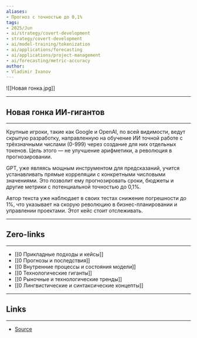 ```yaml
---
aliases: 
- Прогноз с точностью до 0,1% 
tags:
- 2025/Jun
- ai/strategy/covert-development
- strategy/covert-development 
- ai/model-training/tokenization
- ai/applications/forecasting 
- ai/applications/project-management 
- ai/forecasting/metric-accuracy
author:
- Vladimir Ivanov
---
```

![[Новая гонка.jpg]]

-----
##  Новая гонка ИИ-гигантов
-----
Крупные игроки, такие как Google и OpenAI, по всей видимости, ведут скрытую разработку, направленную на обучение ИИ точной работе с трёхзначными числами (0-999) через создание для них отдельных токенов. Цель этого — не улучшение арифметики, а революция в прогнозировании.

GPT, уже являясь мощным инструментом для предсказаний, учится устанавливать прямые корреляции с конкретными числовыми значениями. Это позволит ему прогнозировать сроки, бюджеты и другие метрики с потенциальной точностью до 0,1%. 

Автор текста уже наблюдает в своих тестах снижение погрешности до 1%, что указывает на скорую революцию в бизнес-планировании и управлении проектами. Этот кейс стоит отслеживать.

---
## Zero-links
---
- [[0 Прикладные подходы и кейсы]]
- [[0 Прогнозы и последствия]]
- [[0 Внутренние процессы и состояния модели]]
- [[0 Технологические гиганты]]
- [[0 Рыночные и технологические тренды]]
- [[0 Лингвистические и синтаксические концепты]]

---
## Links
---
- [Source](https://t.me/turboproject/1749)